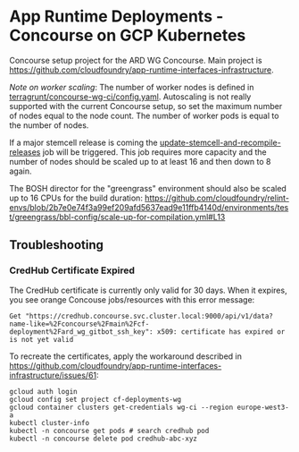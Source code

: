 # App Runtime Deployments - Concourse on GCP Kubernetes

Concourse setup project for the ARD WG Concourse. Main project is https://github.com/cloudfoundry/app-runtime-interfaces-infrastructure.

*Note on worker scaling*: The number of worker nodes is defined in [terragrunt/concourse-wg-ci/config.yaml](./terragrunt/concourse-wg-ci/config.yaml). Autoscaling is not really supported with the current Concourse setup, so set the maximum number of nodes equal to the node count. The number of worker pods is equal to the number of nodes.

If a major stemcell release is coming the [update-stemcell-and-recompile-releases](https://concourse.wg-ard.ci.cloudfoundry.org/teams/main/pipelines/update-releases/jobs/update-stemcell-and-recompile-releases) job will be triggered. This job requires more capacity and the number of nodes should be scaled up to at least 16 and then down to 8 again.

The BOSH director for the "greengrass" environment should also be scaled up to 16 CPUs for the build duration:
https://github.com/cloudfoundry/relint-envs/blob/2b7e0e74f3a99ef209afd5637ead9e11ffb4140d/environments/test/greengrass/bbl-config/scale-up-for-compilation.yml#L13

## Troubleshooting

### CredHub Certificate Expired

The CredHub certificate is currently only valid for 30 days. When it expires, you see orange Concouse jobs/resources with this error message:
```
Get "https://credhub.concourse.svc.cluster.local:9000/api/v1/data?name-like=%2Fconcourse%2Fmain%2Fcf-deployment%2Fard_wg_gitbot_ssh_key": x509: certificate has expired or is not yet valid
```

To recreate the certificates, apply the workaround described in https://github.com/cloudfoundry/app-runtime-interfaces-infrastructure/issues/61:
```
gcloud auth login
gcloud config set project cf-deployments-wg
gcloud container clusters get-credentials wg-ci --region europe-west3-a
kubectl cluster-info
kubectl -n concourse get pods # search credhub pod
kubectl -n concourse delete pod credhub-abc-xyz
```
